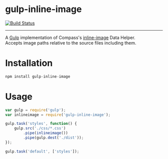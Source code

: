 gulp-inline-image
==========

[![Build Status](https://travis-ci.org/dkruythoff/gulp-inline-image.svg?branch=master)](https://travis-ci.org/dkruythoff/gulp-inline-image)

---

A [Gulp](http://github.com/gulpjs/gulp) implementation of Compass's [inline-image](http://compass-style.org/reference/compass/helpers/inline-data/#inline-image) Data Helper.  
Accepts image paths relative to the source files including them.

# Installation
```js
npm install gulp-inline-image
```

# Usage
```js
var gulp = require('gulp');
var inlineimage = require('gulp-inline-image');

gulp.task('styles', function() {
    gulp.src('./css/*.css')
        .pipe(inlineimage()) 
        .pipe(gulp.dest('./dist'));
});

gulp.task('default', ['styles']);
```